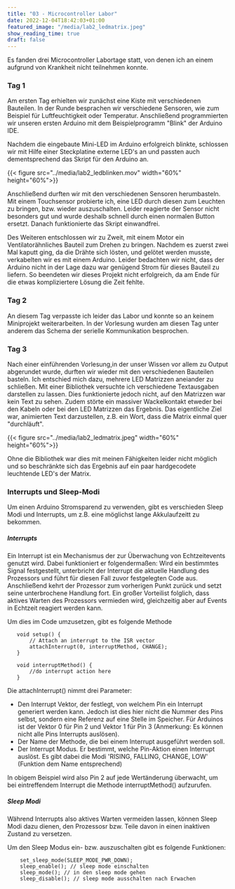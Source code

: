 ```yaml
---
title: "03 - Microcontroller Labor"
date: 2022-12-04T18:42:03+01:00
featured_image: "/media/lab2_ledmatrix.jpeg"
show_reading_time: true
draft: false
---
```


Es fanden drei Microcontroller Labortage statt, von denen ich an einem aufgrund von Krankheit nicht teilnehmen konnte.

### Tag 1
Am ersten Tag erhielten wir zunächst eine Kiste mit verschiedenen Bauteilen. In der Runde besprachen wir verschiedene Sensoren, wie zum Beispiel für Luftfeuchtigkeit oder Temperatur. 
Anschließend programmierten wir unseren ersten Arduino mit dem Beispielprogramm "Blink" der Arduino IDE. 

Nachdem die eingebaute Mini-LED im Arduino erfolgreich blinkte, schlossen wir mit Hilfe einer Steckplatine externe LED's an und passten auch dementsprechend das Skript für den Arduino an. 

{{< figure src="../media/lab2_ledblinken.mov"  width="60%" height="60%">}}

Anschließend durften wir mit den verschiedenen Sensoren herumbasteln. 
Mit einem Touchsensor probierte ich, eine LED durch diesen zum Leuchten zu bringen, bzw. wieder auszuschalten. Leider reagierte der Sensor nicht besonders gut und wurde deshalb schnell durch einen normalen Button ersetzt. Danach funktionierte das Skript einwandfrei.

Des Weiteren entschlossen wir zu Zweit, mit einem Motor ein Ventilatorähnliches Bauteil zum Drehen zu bringen. Nachdem es zuerst zwei Mal kaputt ging, da die Drähte sich lösten, und gelötet werden musste, verkabelten wir es mit einem Arduino. Leider bedachten wir nicht, dass der Arduino nicht in der Lage dazu war genügend Strom für dieses Bauteil zu liefern. So beendeten wir dieses Projekt nicht erfolgreich, da am Ende für die etwas kompliziertere Lösung die Zeit fehlte.


### Tag 2

An diesem Tag verpasste ich leider das Labor und konnte so an keinem Miniprojekt weiterarbeiten. In der Vorlesung wurden am diesen Tag unter anderem das Schema der serielle Kommunikation besprochen.


### Tag 3

Nach einer einführenden Vorlesung,in der unser Wissen vor allem zu Output abgerundet wurde, durften wir wieder mit den verschiedenen Bauteilen basteln. Ich entschied mich dazu, mehrere LED Matrizzen aneiander zu schließen. Mit einer Bibliothek versuchte ich verschiedene Textausgaben darstellen zu lassen. Dies funktionierte jedoch nicht, auf den Matrizzen war kein Text zu sehen. Zudem störte ein massiver Wackelkontakt etweder bei den Kabeln oder bei den LED Matrizzen das Ergebnis. Das eigentliche Ziel war, animierten Text darzustellen, z.B. ein Wort, dass die Matrix einmal quer "durchläuft". 

{{< figure src="../media/lab2_ledmatrix.jpeg"  width="60%" height="60%">}}

Ohne die Bibliothek war dies mit meinen Fähigkeiten leider nicht möglich und so beschränkte sich das Ergebnis auf ein paar hardgecodete leuchtende LED's der Matrix.

### Interrupts und Sleep-Modi

Um einen Arduino Stromsparend zu verwenden, gibt es verschieden Sleep Modi und Interrupts, um z.B. eine möglichst lange Akkulaufzeitt zu bekommen.

##### Interrupts
 Ein Interrupt ist ein Mechanismus der zur Überwachung von Echtzeitevents genutzt wird. Dabei funktioniert er folgendermaßen:
 Wird ein bestimmtes Signal festgestellt, unterbricht der Interrupt die aktuelle Handlung des Prozessors und führt für diesen Fall zuvor festgelegten Code aus. Anschließend kehrt der Prozessor zum vorherigen Punkt zurück und setzt seine unterbrochene Handlung fort.
 Ein großer Vorteilist folglich, dass aktives Warten des Prozessors vermieden wird, gleichzeitig aber auf Events in Echtzeit reagiert werden kann.

 Um dies im Code umzusetzen, gibt es folgende Methode

 ``` arduino
    void setup() {
        // Attach an interrupt to the ISR vector
        attachInterrupt(0, interruptMethod, CHANGE);
    }

    void interruptMethod() {
        //do interrupt action here
    }
```

Die attachInterrupt() nimmt drei Parameter:
- Den Interrupt Vektor, der festlegt, von welchem Pin ein Interrupt generiert werden kann. Jedoch ist dies hier nicht die Nummer des Pins selbst, sondern eine Referenz auf eine Stelle im Speicher. Für Arduinos ist der Vektor 0 für Pin 2 und Vektor 1 für Pin 3 (Anmerkung: Es können nicht alle Pins Interrupts auslösen).
- Der Name der Methode, die bei einem Interrupt ausgeführt werden soll.
- Der Interrupt Modus. Er bestimmt, welche Pin-Aktion einen Interrupt auslöst. Es gibt dabei die Modi 'RISING, FALLING, CHANGE, LOW' (Funktion dem Name entsprechend)

In obigem Beispiel wird also Pin 2 auf jede Wertänderung überwacht, um bei eintreffendem Interrupt die Methode interruptMethod() aufzurufen.


##### Sleep Modi

Während Interrupts also aktives Warten vermeiden lassen, können Sleep Modi dazu dienen, den Prozessosr bzw. Teile davon in einen inaktiven Zustand zu versetzen.

Um den Sleep Modus ein- bzw. auszuschalten gibt es folgende Funktionen:

``` arduino
    set_sleep_mode(SLEEP_MODE_PWR_DOWN);
    sleep_enable(); // sleep mode einschalten
    sleep_mode(); // in den sleep mode gehen
    sleep_disable(); // sleep mode ausschalten nach Erwachen
```











